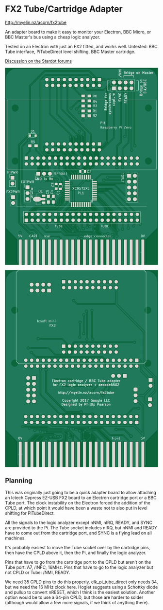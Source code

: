 FX2 Tube/Cartridge Adapter
==========================

http://myelin.nz/acorn/fx2tube

An adapter board to make it easy to monitor your Electron, BBC Micro, or BBC
Master's bus using a cheap logic analyzer.

Tested on an Electron with just an FX2 fitted, and works well.
Untested: BBC Tube interface, PiTubeDirect level shifting, BBC Master
cartridge.

[Discussion on the Stardot forums](http://stardot.org.uk/forums/viewtopic.php?f=3&t=13882&p=186574#p186574)

![PCB front](pcb/pcb-front.png)

![PCB back](pcb/pcb-back.png)

Planning
--------

This was originally just going to be a quick adapter board to allow attaching an
lctech Cypress EZ-USB FX2 board to an Electron cartridge port or a BBC Tube
port.  The clock instability on the Electron forced the addition of the CPLD, at
which point it would have been a waste not to also put in level shifting for
PiTubeDirect.

All the signals to the logic analyzer except nNMI, nIRQ, READY, and SYNC are
provided to the Pi.  The Tube socket includes nIRQ, but nNMI and READY have to
come out from the cartridge port, and SYNC is a flying lead on all machines.

It's probably easiest to move the Tube socket over by the cartridge pins, then
have the CPLD above it, then the Pi, and finally the logic analyzer.

Pins that have to go from the cartridge port to the CPLD but aren't on the Tube
port: A7, /INFC, 16MHz.  Pins that have to go to the logic analyzer but not CPLD
or Tube: /NMI, READY.

We need 35 CPLD pins to do this properly.  elk_pi_tube_direct only needs 34, but
we need the 16 MHz clock here.  Hoglet suggests using a Schottky diode and
pullup to convert nRESET, which I think is the easiest solution.  Another option
would be to use a 64-pin CPLD, but those are harder to solder (although would
allow a few more signals, if we think of anything there).
